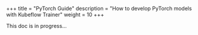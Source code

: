 +++
title = "PyTorch Guide"
description = "How to develop PyTorch models with Kubeflow Trainer"
weight = 10
+++

This doc is in progress...
